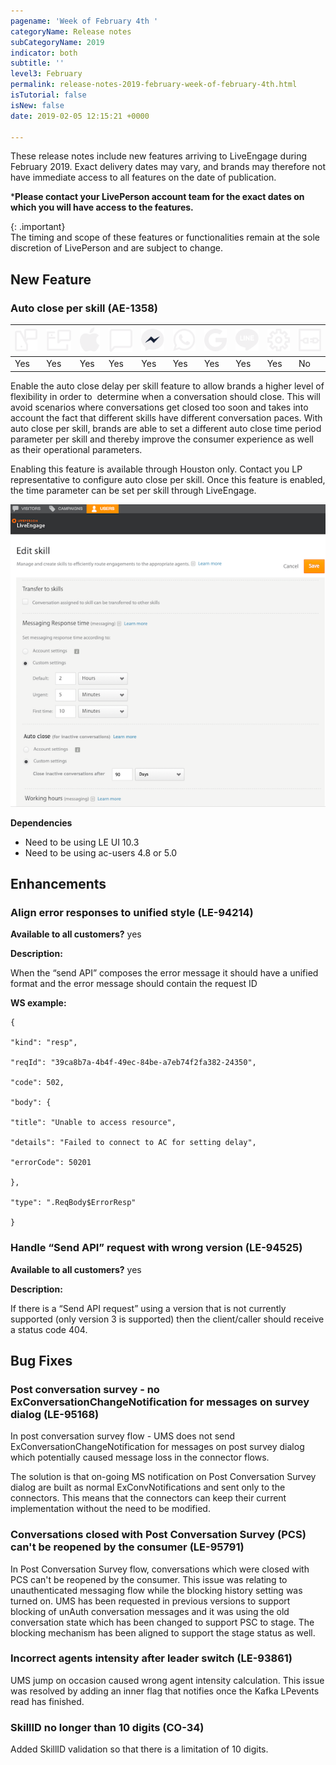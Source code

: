 ```yaml
---
pagename: 'Week of February 4th '
categoryName: Release notes
subCategoryName: 2019
indicator: both
subtitle: ''
level3: February
permalink: release-notes-2019-february-week-of-february-4th.html
isTutorial: false
isNew: false
date: 2019-02-05 12:15:21 +0000

---
```

These release notes include new features arriving to LiveEngage during February 2019. Exact delivery dates may vary, and brands may therefore not have immediate access to all features on the date of publication.

\***Please contact your LivePerson account team for the exact dates on which you will have access to the features.**

{: .important}  
The timing and scope of these features or functionalities remain at the sole discretion of LivePerson and are subject to change.

## New Feature

### Auto close per skill (AE-1358)

<table> <thead> <tr class="categoryrow"> <th><img class="tableIcon" src="img/mobileappmessaging.svg" /></th> <th><img class="tableIcon" src="img/web-messaging.svg" /></th> <th><img class="tableIcon" src="img/abc.svg" /></th> <th><img class="tableIcon" src="img/sms.svg" /></th> <th><img class="tableIcon" src="img/fb-messenger.svg" /></th> <th><img class="tableIcon" src="img/whatsapp.svg" /></th> <th><img class="tableIcon" src="img/google-rsc.svg" /></th> <th><img class="tableIcon" src="img/line.svg" /></th> <th><img class="tableIcon" src="img/messaging-window-api.svg" /></th> <th><img class="tableIcon" src="img/connector-api.svg" /></th> </tr> </thead> <tbody> <tr> <td>Yes</td> <td>Yes</td> <td>Yes</td> <td>Yes</td> <td>Yes</td> <td>Yes</td> <td>Yes</td> <td>Yes</td> <td>Yes</td> <td>No</td> </tr> </tbody> </table>

Enable the auto close delay per skill feature to allow brands a higher level of flexibility in order to  determine when a conversation should close. This will avoid scenarios where conversations get closed too soon and takes into account the fact that different skills have different conversation paces. With auto close per skill, brands are able to set a different auto close time period parameter per skill and thereby improve the consumer experience as well as their operational parameters.

Enabling this feature is available through Houston only. Contact you LP representative to configure auto close per skill. Once this feature is enabled, the time parameter can be set per skill through LiveEngage.

![](/img/week-of-february-4th.png)

**Dependencies**

* Need to be using LE UI 10.3
* Need to be using ac-users 4.8 or 5.0

## Enhancements

### Align error responses to unified style (LE-94214)

**Available to all customers?** yes

**Description:**

When the “send API” composes the error message it should have a unified format and the error message should contain the request ID

**WS example:**

```
{

"kind": "resp",

"reqId": "39ca8b7a-4b4f-49ec-84be-a7eb74f2fa382-24350",

"code": 502,

"body": {

"title": "Unable to access resource",

"details": "Failed to connect to AC for setting delay",

"errorCode": 50201

},

"type": ".ReqBody$ErrorResp"

}
```

### Handle “Send API” request with wrong version (LE-94525)

**Available to all customers?** yes

**Description:**

If there is a “Send API request” using a version that is not currently supported (only version 3 is supported) then the client/caller should receive a status code 404.

## Bug Fixes

### Post conversation survey - no ExConversationChangeNotification for messages on survey dialog (LE-95168)

In post conversation survey flow - UMS does not send ExConversationChangeNotification for messages on post survey dialog which potentially caused message loss in the connector flows.

The solution is that on-going MS notification on Post Conversation Survey dialog are built as normal ExConvNotifications and sent only to the connectors. This means that the connectors can keep their current implementation without the need to be modified.

### Conversations closed with Post Conversation Survey (PCS) can't be reopened by the consumer (LE-95791)

In Post Conversation Survey flow, conversations which were closed with PCS can't be reopened by the consumer. This issue was relating to unauthenticated messaging flow while the blocking history setting was turned on. UMS has been requested in previous versions to support blocking of unAuth conversation messages and it was using the old conversation state which has been changed to support PSC to stage. The blocking mechanism has been aligned to support the stage status as well.

### Incorrect agents intensity after leader switch (LE-93861)

UMS jump on occasion caused wrong agent intensity calculation. This issue was resolved by adding an inner flag that notifies once the Kafka LPevents read has finished.

### SkillID no longer than 10 digits (CO-34)

Added SkillID validation so that there is a limitation of 10 digits.